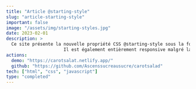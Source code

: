 ```yaml
---
title: "Article @starting-style"
slug: "article-starting-style"
important: false
image: "/assets/img/starting-styles.jpg"
date: 2023-02-01
description: >
  Ce site présente la nouvelle propriété CSS @starting-style sous la forme d'une sorte d'article.
                      Il est également entièrement responsive malgré la présentation en format mobile.
actions:
  demo: "https://carotsalat.netlify.app/"
  github: "https://github.com/Ascenssucreausucre/carotsalad"
tech: ["html", "css", "javascript"]
type: "completed"
---
```

